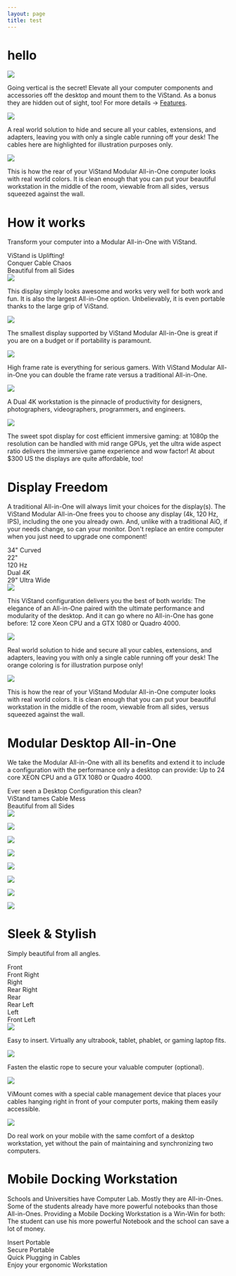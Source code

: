 ```yaml
---
layout: page
title: test
---
```


# hello

<!-- Tabs for section How it works -->

<v2-switcher>
  <div class="feature-section vertical-tab-section">
    <div layout="column" layout-gt-sm="row" class="feature-row">
      <div flex-gt-sm="50" flex-order="2" flex-order-gt-sm="0">
        <v2-switch-text>
          <img src="https://raw.githubusercontent.com/V-Squared/V-Squared.github.io/master/art/vistand/how-it-works/uplifting/vistand-uplifting-raw.png">
          <p class="caption-text">Going vertical is the secret! Elevate all your computer components and accessories off the desktop and mount them to the ViStand. As a bonus they are hidden out of sight, too! For more details → <a href="">Features</a>.</p>
        </v2-switch-text>
        <v2-switch-text>
          <img src="https://raw.githubusercontent.com/V-Squared/V-Squared.github.io/master/art/vistand/how-it-works/conquer-cables/conquer-cables-raw.png">
          <p class="caption-text">A real world solution to hide and secure all your cables, extensions, and adapters, leaving you with only a single cable running off your desk! The cables here are highlighted for illustration purposes only.</p>
        </v2-switch-text>        
        <v2-switch-text>
          <img src="https://raw.githubusercontent.com/V-Squared/V-Squared.github.io/master/art/vistand/how-it-works/beautiful-all-sides/beautiful-all-sides-raw.png">
          <p class="caption-text">This is how the rear of your ViStand Modular All-in-One computer looks with real world colors. It is clean enough that you can put your beautiful workstation in the middle of the room, viewable from all sides, versus squeezed against the wall.</p>
        </v2-switch-text>        
      </div>
      <div flex-gt-sm="50">
        <h1 id="how-it-works">How it works</h1>
        <p>Transform your computer into a Modular All-in-One with ViStand.</p>
        <div class="vertical-tabs">
          <div class="tab-item" v2-switch-item="0">
            ViStand is Uplifting!
          </div>
          <div class="tab-item" v2-switch-item="1">
            Conquer Cable Chaos
          </div>    
          <div class="tab-item" v2-switch-item="1">
            Beautiful from all Sides
          </div>          
        </div>
      </div>
    </div>
  </div>
</v2-switcher>


<!-- Tabs for section "Display Freedom" in ViStand Introduction -->

<v2-switcher>
  <div class="feature-section vertical-tab-section">
    <div layout="column" layout-gt-sm="row" class="feature-row">
      <div flex-gt-sm="50" flex-order="2" flex-order-gt-sm="0">
        <v2-switch-text>
          <img src="https://raw.githubusercontent.com/V-Squared/V-Squared.github.io/master/art/vistand/display-freedom/34-curved/34-curved-raw.png">
          <p class="caption-text">This display simply looks awesome and works very well for both work and fun. It is also the largest All-in-One option. Unbelievably, it is even portable thanks to the large grip of ViStand.</p>
        </v2-switch-text>
        <v2-switch-text>
          <img src="https://raw.githubusercontent.com/V-Squared/V-Squared.github.io/master/art/vistand/display-freedom/22-inch/22-inch-raw.png">
          <p class="caption-text">The smallest display supported by ViStand Modular All-in-One is great if you are on a budget or if portability is paramount.</p>
        </v2-switch-text>
        <v2-switch-text>
          <img src="https://raw.githubusercontent.com/V-Squared/V-Squared.github.io/master/art/vistand/display-freedom/120-hz/120-hz-raw.png">
          <p class="caption-text">High frame rate is everything for serious gamers. With ViStand Modular All-in-One you can double the frame rate versus a traditional All-in-One.</p>
        </v2-switch-text>
        <v2-switch-text>
          <img src="https://raw.githubusercontent.com/V-Squared/V-Squared.github.io/master/art/vistand/display-freedom/dual-4k/dual-4k-raw.png">
          <p class="caption-text">A Dual 4K workstation is the pinnacle of productivity for designers, photographers, videographers, programmers, and engineers.</p>
        </v2-switch-text>
        <v2-switch-text>
          <img src="https://raw.githubusercontent.com/V-Squared/V-Squared.github.io/master/art/vistand/display-freedom/29-inch/29-inch-raw.png">
          <p class="caption-text">The sweet spot display for cost efficient immersive gaming: at 1080p the resolution can be handled with mid range GPUs, yet the ultra wide aspect ratio delivers the immersive game experience and wow factor! At about $300 US the displays are quite affordable, too! </p>
        </v2-switch-text>
      </div>
      <div flex-gt-sm="50">
        <h1 id="display-freedom">Display Freedom</h1>
        <p>A traditional All-in-One will always limit your choices for the display(s). The ViStand Modular All-in-One frees you to choose any display (4k, 120 Hz, IPS), including the one you already own. And, unlike with a traditional AiO, if your needs change, so can your monitor. Don't replace an entire computer when you just need to upgrade one component!</p>
        <div class="vertical-tabs">
          <div class="tab-item" v2-switch-item="0">
            34" Curved
          </div>
          <div class="tab-item" v2-switch-item="1">
            22"
          </div>
          <div class="tab-item" v2-switch-item="2">
            120 Hz
          </div>
          <div class="tab-item" v2-switch-item="3">
            Dual 4K
          </div>
          <div class="tab-item" v2-switch-item="4">
            29" Ultra Wide
          </div>
        </div>
      </div>
    </div>
  </div>
</v2-switcher>


<!-- Tabs for section Modular Desktop All-in-One -->

<v2-switcher>
  <div class="feature-section vertical-tab-section">
    <div layout="column" layout-gt-sm="row" class="feature-row">
      <div flex-gt-sm="50" flex-order="2" flex-order-gt-sm="0">
        <v2-switch-text>
          <img src="https://raw.githubusercontent.com/V-Squared/V-Squared.github.io/master/art/vistand/modular-desktop/clean-desktop-config-raw.png">
          <p class="caption-text">This ViStand configuration delivers you the best of both worlds: The elegance of an All-in-One paired with the ultimate performance and modularity of the desktop. And it can go where no All-in-One has gone before: 12 core Xeon CPU and a GTX 1080 or Quadro 4000.</p>
        </v2-switch-text>
        <v2-switch-text>
          <img src="https://raw.githubusercontent.com/V-Squared/V-Squared.github.io/master/art/vistand/modular-desktop/desktop-no-cable-mess-raw.png">
          <p class="caption-text">Real world solution to hide and secure all your cables, extensions, and adapters, leaving you with only a single cable running off your desk! The orange coloring is for illustration purpose only!</p>
        </v2-switch-text>  
        <v2-switch-text>
          <img src="https://raw.githubusercontent.com/V-Squared/V-Squared.github.io/master/art/vistand/modular-desktop/desktop-beautiful-behind-raw.png">
          <p class="caption-text">This is how the rear of your ViStand Modular All-in-One computer looks with real world colors. It is clean enough that you can put your beautiful workstation in the middle of the room, viewable from all sides, versus squeezed against the wall.</p>
        </v2-switch-text>       
      </div>
      <div flex-gt-sm="50">
        <h1 id="modular-desktop-all-in-one">Modular Desktop All-in-One</h1>
        <p>We take the Modular All-in-One with all its benefits and extend it to include a configuration with the performance only a desktop can provide: Up to 24 core XEON CPU and a GTX 1080 or Quadro 4000.</p>
        <div class="vertical-tabs">
          <div class="tab-item" v2-switch-item="0">
            Ever seen a Desktop Configuration this clean?
          </div>
          <div class="tab-item" v2-switch-item="1">
            ViStand tames Cable Mess
          </div>     
          <div class="tab-item" v2-switch-item="1">
            Beautiful from all Sides
          </div>           
        </div>
      </div>
    </div>
  </div>
</v2-switcher>

<!-- Tabs for section Sleek and stylish -->

<v2-switcher>
  <div class="feature-section vertical-tab-section">
    <div layout="column" layout-gt-sm="row" class="feature-row">
      <div flex-gt-sm="50" flex-order="2" flex-order-gt-sm="0">
        <v2-switch-text>
          <img src="https://raw.githubusercontent.com/V-Squared/V-Squared.github.io/master/art/vistand/360-view/360-1-raw.png">
          <p class="caption-text"></p>
        </v2-switch-text>
        <v2-switch-text>
          <img src="https://raw.githubusercontent.com/V-Squared/V-Squared.github.io/master/art/vistand/360-view/360-2-raw.png">
          <p class="caption-text"></p>
        </v2-switch-text>  
        <v2-switch-text>
          <img src="https://raw.githubusercontent.com/V-Squared/V-Squared.github.io/master/art/vistand/360-view/v360-3-raw.png">
          <p class="caption-text"></p>
        </v2-switch-text>  
        <v2-switch-text>
          <img src="https://raw.githubusercontent.com/V-Squared/V-Squared.github.io/master/art/vistand/360-view/360-4-raw.png">
          <p class="caption-text"></p>
        </v2-switch-text>  
        <v2-switch-text>
          <img src="https://raw.githubusercontent.com/V-Squared/V-Squared.github.io/master/art/vistand/360-view/360-5-raw.png">
          <p class="caption-text"></p>
        </v2-switch-text>  
        <v2-switch-text>
          <img src="https://raw.githubusercontent.com/V-Squared/V-Squared.github.io/master/art/vistand/360-view/360-6-raw.png">
          <p class="caption-text"></p>
        </v2-switch-text>  
        <v2-switch-text>
          <img src="https://raw.githubusercontent.com/V-Squared/V-Squared.github.io/master/art/vistand/360-view/360-7-raw.png">
          <p class="caption-text"></p>
        </v2-switch-text>  
        <v2-switch-text>
          <img src="https://raw.githubusercontent.com/V-Squared/V-Squared.github.io/master/art/vistand/360-view/360-8-raw.png">
          <p class="caption-text"></p>
        </v2-switch-text>        
      </div>
      <div flex-gt-sm="50">
        <h1 id="sleek-and-stylish">Sleek & Stylish</h1>
        <p>Simply beautiful from all angles.</p>
        <div class="vertical-tabs">
          <div class="tab-item" v2-switch-item="0">
            Front
          </div>
          <div class="tab-item" v2-switch-item="1">
            Front Right
          </div>    
          <div class="tab-item" v2-switch-item="1">
            Right
          </div>  
          <div class="tab-item" v2-switch-item="1">
            Rear Right
          </div>  
          <div class="tab-item" v2-switch-item="1">
            Rear
          </div>  
          <div class="tab-item" v2-switch-item="1">
            Rear Left
          </div>  
          <div class="tab-item" v2-switch-item="1">
            Left
          </div>  
          <div class="tab-item" v2-switch-item="1">
            Front Left
          </div>        
        </div>
      </div>
    </div>
  </div>
</v2-switcher>

<!-- Tabs for section Mobile Docking Workstation -->

<v2-switcher>
  <div class="feature-section vertical-tab-section">
    <div layout="column" layout-gt-sm="row" class="feature-row">
      <div flex-gt-sm="50" flex-order="2" flex-order-gt-sm="0">
        <v2-switch-text>
          <img src="https://raw.githubusercontent.com/V-Squared/V-Squared.github.io/master/art/vistand/mobile-docking/insert-portable-raw.png">
          <p class="caption-text">Easy to insert. Virtually any ultrabook, tablet, phablet, or gaming laptop fits.</p>
        </v2-switch-text>
        <v2-switch-text>
          <img src="https://raw.githubusercontent.com/V-Squared/V-Squared.github.io/master/art/vistand/mobile-docking/secure-portable-raw.png">
          <p class="caption-text">Fasten the elastic rope to secure your valuable computer (optional).</p>
        </v2-switch-text>
        <v2-switch-text>
          <img src="https://raw.githubusercontent.com/V-Squared/V-Squared.github.io/master/art/vistand/mobile-docking/quick-plug-cables-raw.png">
          <p class="caption-text">ViMount comes with a special cable management device that places your cables hanging right in front of your computer ports, making them easily accessible.</p>
        </v2-switch-text>
        <v2-switch-text>
          <img src="https://raw.githubusercontent.com/V-Squared/V-Squared.github.io/master/art/vistand/mobile-docking/enjoy-mobile-workstation-raw.png">
          <p class="caption-text">Do real work on your mobile with the same comfort of a desktop workstation, yet without the pain of maintaining and synchronizing two computers.</p>
        </v2-switch-text>     
      </div>
      <div flex-gt-sm="50">
        <h1 id="mobile-docking-workstation">Mobile Docking Workstation</h1>
        <p>Schools and Universities have Computer Lab. Mostly they are All-in-Ones. Some of the students already have more powerful notebooks than those All-in-Ones. Providing a Mobile Docking Workstation is a Win-Win for both: The student can use his more powerful Notebook and the school can save a lot of money.</p>
        <div class="vertical-tabs">
          <div class="tab-item" v2-switch-item="0">
            Insert Portable
          </div>
          <div class="tab-item" v2-switch-item="1">
            Secure Portable
          </div>     
           <div class="tab-item" v2-switch-item="1">
            Quick Plugging in Cables
          </div>  
          <div class="tab-item" v2-switch-item="1">
            Enjoy your ergonomic Workstation
          </div>  
        </div>
      </div>
    </div>
  </div>
</v2-switcher>